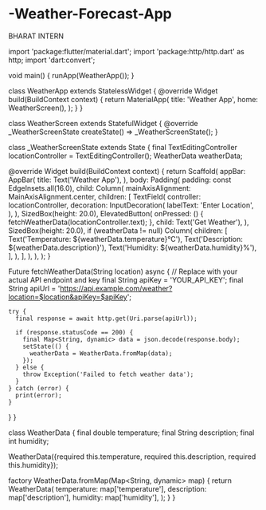 # -Weather-Forecast-App
BHARAT INTERN

import 'package:flutter/material.dart';
import 'package:http/http.dart' as http;
import 'dart:convert';

void main() {
  runApp(WeatherApp());
}

class WeatherApp extends StatelessWidget {
  @override
  Widget build(BuildContext context) {
    return MaterialApp(
      title: 'Weather App',
      home: WeatherScreen(),
    );
  }
}

class WeatherScreen extends StatefulWidget {
  @override
  _WeatherScreenState createState() => _WeatherScreenState();
}

class _WeatherScreenState extends State<WeatherScreen> {
  final TextEditingController locationController = TextEditingController();
  WeatherData weatherData;

  @override
  Widget build(BuildContext context) {
    return Scaffold(
      appBar: AppBar(
        title: Text('Weather App'),
      ),
      body: Padding(
        padding: const EdgeInsets.all(16.0),
        child: Column(
          mainAxisAlignment: MainAxisAlignment.center,
          children: [
            TextField(
              controller: locationController,
              decoration: InputDecoration(
                labelText: 'Enter Location',
              ),
            ),
            SizedBox(height: 20.0),
            ElevatedButton(
              onPressed: () {
                fetchWeatherData(locationController.text);
              },
              child: Text('Get Weather'),
            ),
            SizedBox(height: 20.0),
            if (weatherData != null)
              Column(
                children: [
                  Text('Temperature: ${weatherData.temperature}°C'),
                  Text('Description: ${weatherData.description}'),
                  Text('Humidity: ${weatherData.humidity}%'),
                ],
              ),
          ],
        ),
      ),
    );
  }

  Future<void> fetchWeatherData(String location) async {
    // Replace with your actual API endpoint and key
    final String apiKey = 'YOUR_API_KEY';
    final String apiUrl = 'https://api.example.com/weather?location=$location&apiKey=$apiKey';

    try {
      final response = await http.get(Uri.parse(apiUrl));

      if (response.statusCode == 200) {
        final Map<String, dynamic> data = json.decode(response.body);
        setState(() {
          weatherData = WeatherData.fromMap(data);
        });
      } else {
        throw Exception('Failed to fetch weather data');
      }
    } catch (error) {
      print(error);
    }
  }
}

class WeatherData {
  final double temperature;
  final String description;
  final int humidity;

  WeatherData({required this.temperature, required this.description, required this.humidity});

  factory WeatherData.fromMap(Map<String, dynamic> map) {
    return WeatherData(
      temperature: map['temperature'],
      description: map['description'],
      humidity: map['humidity'],
    );
  }
}
